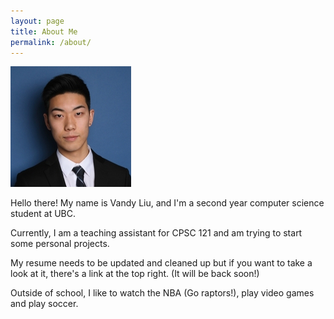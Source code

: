 ```yaml
---
layout: page
title: About Me
permalink: /about/
---
```


![Me (2 years ago though)](/assets/author.png)

Hello there! My name is Vandy Liu, and I'm a second year computer science student at UBC. 

Currently, I am a teaching assistant for CPSC 121 and am trying to start some personal projects. 

My resume needs to be updated and cleaned up but if you want to take a look at it, there's a link at the top right. (It will be back soon!)

Outside of school, I like to watch the NBA (Go raptors!), play video games and play soccer.